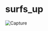 # surfs_up

![Capture](https://user-images.githubusercontent.com/58860105/137639413-ec562c43-5bfe-4f92-b7ba-68af770fe218.PNG)
